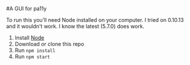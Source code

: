 #A GUI for pa11y

To run this you'll need Node installed on your computer. I tried on 0.10.13 and it wouldn't work. I know the latest (5.7.0) does work.

1. Install [Node](http://nodejs.org)
2. Download or clone this repo
3. Run `npm install`
4. Run `npm start`
